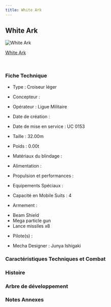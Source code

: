 ```yaml
---
title: White Ark
---
```


White Ark
---------



![White Ark](/images/stories/saga/vgundam/mechas/white-ark.png)

[White Ark](javascript:change_image_m('images/stories/saga/vgundam/mechas/white-ark.png');)

 

### Fiche Technique


- Type : Croiseur léger
  
- Concepteur : 
  
- Opérateur : Ligue Militaire
  
- Date de création : 
  
- Date de mise en service : UC 0153
  
- Taille : 32.00m
  
- Poids : 0.00t
  
- Matériaux du blindage : 
  
- Alimentation : 
  
- Propulsion et performances : 
  
- Equipements Spéciaux :


* Capacité en Mobile Suits : 4


- Armement :


* Beam Shield
* Mega particle gun
* Lance missiles x8


- Pilote(s) : 





- Mecha Designer : Junya Ishigaki


### Caractéristiques Techniques et Combat


### Histoire


### Arbre de développement


### Notes Annexes


